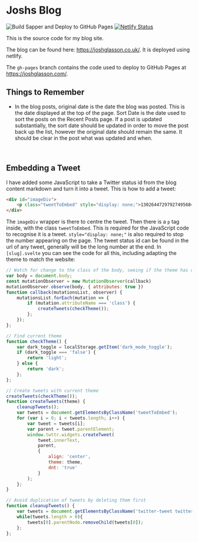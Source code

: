 # Joshs Blog

![Build Sapper and Deploy to GitHub Pages](https://github.com/JoshGlasson/JoshsBlog/workflows/Build%20Sapper%20and%20Deploy%20to%20GitHub%20Pages/badge.svg)
[![Netlify Status](https://api.netlify.com/api/v1/badges/43f144a4-a957-4861-9985-7a7301b15977/deploy-status)](https://app.netlify.com/sites/joshs-blog/deploys)

This is the source code for my blog site.

The blog can be found here: <a href="https://joshglasson.co.uk/" target="_blank">https://joshglasson.co.uk/</a>. It is deployed using netlify.

The `gh-pages` branch contains the code used to deploy to GitHub Pages at <a href="https://joshglasson.com/" target="_blank">https://joshglasson.com/</a>.

## Things to Remember

- In the blog posts, original date is the date the blog was posted. This is the date displayed at the top of the page. Sort Date is the date used to sort the posts on the Recent Posts page. If a post is updated substantially, the sort date should be updated in order to move the post back up the list, however the original date should remain the same. It should be clear in the post what was updated and when.

<br>

## Embedding a Tweet

I have added some JavaScript to take a Twitter status id from the blog content markdown and turn it into a tweet. This is how to add a tweet:

```html
<div id="imageDiv">
    <p class="tweetToEmbed" style="display: none;">1302644729792749568</p>
</div>
```

The `imageDiv` wrapper is there to centre the tweet. Then there is a `p` tag inside, with the class `tweetToEmbed`. This is required for the JavaScript code to recognise it is a tweet. `style="display: none;"` is also required to stop the number appearing on the page. The tweet status id can be found in the url of any tweet, generally will be the long number at the end. In `[slug].svelte` you can see the code for all this, including adapting the theme to match the website:

```javascript
// Watch for change to the class of the body, seeing if the theme has changed.
var body = document.body;
const mutationObserver = new MutationObserver(callback)
mutationObserver.observe(body, { attributes: true })
function callback(mutationsList, observer) {
    mutationsList.forEach(mutation => {
        if (mutation.attributeName === 'class') {
            createTweets(checkTheme());
        };
    });
};

// Find current theme
function checkTheme() {
    var dark_toggle = localStorage.getItem('dark_mode_toggle');
    if (dark_toggle === 'false') {
        return 'light';
    } else {
        return 'dark';
    };
};

// Create tweets with current theme
createTweets(checkTheme());
function createTweets(theme) {
    cleanupTweets();
    var tweets = document.getElementsByClassName('tweetToEmbed');
    for (var i = 0; i < tweets.length; i++) {
        var tweet = tweets[i];
        var parent = tweet.parentElement;
        window.twttr.widgets.createTweet(
            tweet.innerText,
            parent,
            {
                align: 'center',
                theme: theme,
                dnt: 'true'
            }
        );
    };
}

// Avoid duplication of tweets by deleting them first
function cleanupTweets() {
    var tweets = document.getElementsByClassName('twitter-tweet twitter-tweet-rendered');
    while(tweets.length > 0){
        tweets[0].parentNode.removeChild(tweets[0]);
    };
};
```

